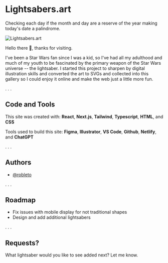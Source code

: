 # Lightsabers.art
Checking each day if the month and day are a reserve of the year making today's date a palindrome.

![Lightsabers.art](https://cdn.dribbble.com/userupload/16210797/file/original-9793907840557f0adec01ec1c83b621d.png?resize=1504x1222)


Hello there 👋, thanks for visiting.

I've been a Star Wars fan since I was a kid, so I've had all my adulthood and much of my youth to be fascinated by the primary weapon of the Star Wars universe -- the lightsaber.  I started this project to sharpen by digital illustration skills and converted the art to SVGs and collected into this gallery so I could enjoy it online and make the web just a little more fun.

. . .


## Code and Tools

This site was created with: **React**, **Next.js**, **Tailwind**, **Typescript**, **HTML**, and **CSS** 

Tools used to build this site:  **Figma**, **Illustrator**, **VS Code**, **Github**, **Netlify**, and **ChatGPT**  


. . .



## Authors

- [@robleto](https://www.github.com/robleto)

. . .


## Roadmap

- Fix issues with mobile display for not traditional shapes
- Design and add additional lightsabers

. . .


## Requests?

What lightsaber would you like to see added next?  Let me know.
